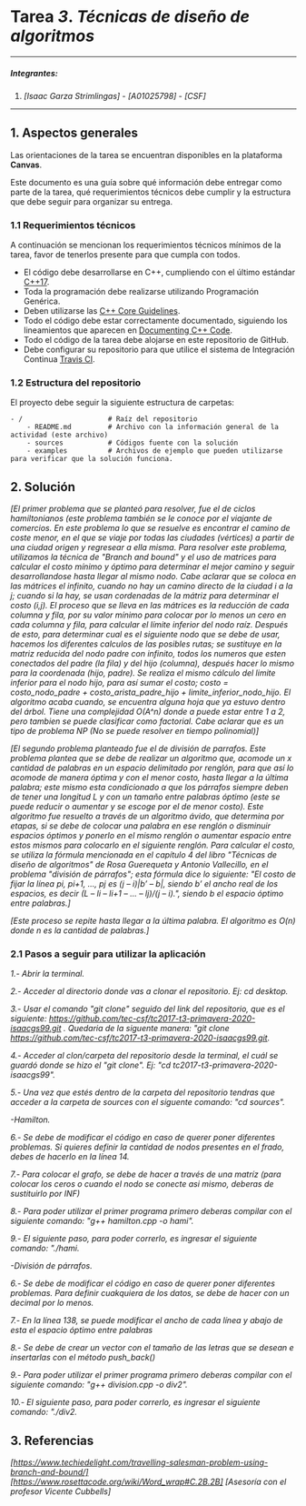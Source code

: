 # Tarea *3*. *Técnicas de diseño de algoritmos*

---

##### Integrantes:
1. *[Isaac Garza Strimlingas]* - *[A01025798]* - *[CSF]*
---
## 1. Aspectos generales

Las orientaciones de la tarea se encuentran disponibles en la plataforma **Canvas**.

Este documento es una guía sobre qué información debe entregar como parte de la tarea, qué requerimientos técnicos debe cumplir y la estructura que debe seguir para organizar su entrega.


### 1.1 Requerimientos técnicos

A continuación se mencionan los requerimientos técnicos mínimos de la tarea, favor de tenerlos presente para que cumpla con todos.

* El código debe desarrollarse en C++, cumpliendo con el último estándar [C++17](https://isocpp.org/std/the-standard).
* Toda la programación debe realizarse utilizando Programación Genérica.
* Deben utilizarse las [C++ Core Guidelines](https://github.com/isocpp/CppCoreGuidelines/blob/master/CppCoreGuidelines.md).
* Todo el código debe estar correctamente documentado, siguiendo los lineamientos que aparecen en [Documenting C++ Code](https://developer.lsst.io/cpp/api-docs.html).
* Todo el código de la tarea debe alojarse en este repositorio de GitHub.
* Debe configurar su repositorio para que utilice el sistema de Integración Continua [Travis CI](https://travis-ci.org/).

### 1.2 Estructura del repositorio

El proyecto debe seguir la siguiente estructura de carpetas:
```
- / 			        # Raíz del repositorio
    - README.md			# Archivo con la información general de la actividad (este archivo)
    - sources  			# Códigos fuente con la solución
    - examples			# Archivos de ejemplo que pueden utilizarse para verificar que la solución funciona.
```

## 2. Solución

*[El primer problema que se planteó para resolver, fue el de ciclos hamiltonianos (este problema también se le conoce por el viajante de comercios. En este problema lo que se resuelve es encontrar el camino de coste menor, en el que se viaje por todas las ciudades (vértices) a partir de una ciudad origen y regresear a ella misma. Para resolver este problema, utilizamos la técnica de "Branch and bound" y el uso de matrices para calcular el costo mínimo y óptimo para determinar el mejor camino y seguir desarrollandose hasta llegar al mismo nodo. Cabe aclarar que se coloca en las mátrices el infinito, cuando no hay un camino directo de la ciudad i a la j; cuando si la hay, se usan cordenadas de la mátriz para determinar el costo (i,j). El proceso que se lleva en las mátrices es la reducción de cada columna y fila, por su valor mínimo para colocar por lo menos un cero en cada columna y fila, para calcular el límite inferior del nodo raíz. Después de esto, para determinar cual es el siguiente nodo que se debe de usar, hacemos los diferentes calculos de las posibles rutas; se sustituye en la matriz reducida del nodo padre con infinito, todos los numeros que esten conectados del padre (la fila) y del hijo (columna), después hacer lo mismo para la coordenada (hijo, padre). Se realiza el mismo cálculo del limite inferior para el nodo hijo, para así sumar el costo; costo = costo_nodo_padre + costo_arista_padre_hijo + limite_inferior_nodo_hijo. El algoritmo acaba cuando, se encuentra alguna hoja que ya estuvo dentro del árbol. Tiene una complejidad O(A^n) donde a puede estar entre 1 a 2, pero tambien se puede clasificar como factorial. Cabe aclarar que es un tipo de problema NP (No se puede resolver en tiempo polinomial)]*

*[El segundo problema planteado fue el de división de parrafos. Este problema plantea que se debe de realizar un algoritmo que, acomode un x cantidad de palabras en un espacio delimitado por renglón, para que así lo acomode de manera óptima y con el menor costo, hasta llegar a la última palabra; este mismo esta condicionado a que los párrafos siempre deben de tener una longitud L y con un tamaño entre palabras óptimo (este se puede reducir o aumentar y se escoge por el de menor costo). Este algoritmo fue resuelto a través de un algoritmo ávido, que determina por etapas, si se debe de colocar una palabra en ese renglón o disminuir espacios óptimos y ponerlo en el mismo renglón o aumentar espacio entre estos mismos para colocarlo en el siguiente renglón. Para calcular el costo, se utiliza la fórmula mencionada en el capítulo 4 del libro "Técnicas de diseño de algoritmos" de Rosa Guerequeta y Antonio Vallecillo, en el problema "división de párrafos"; esta fórmula dice lo siguiente: "El costo de fijar la línea pi, pi+1, ..., pj es (j – i)|b’ – b|, siendo b’ el ancho real de los espacios, es decir (L – li – li+1 – ... – lj)/(j – i).", siendo b el espacio óptimo entre palabras.]*

*[Este proceso se repite hasta llegar a la última palabra. El algoritmo es O(n) donde n es la cantidad de palabras.]*

### 2.1 Pasos a seguir para utilizar la aplicación

*1.- Abrir la terminal.*

*2.- Acceder al directorio donde vas a clonar el repositorio. Ej: cd desktop.*

*3.- Usar el comando "git clone" seguido del link del repositorio, que es  el siguiente: https://github.com/tec-csf/tc2017-t3-primavera-2020-isaacgs99.git . Quedaria de la siguente manera: "git clone https://github.com/tec-csf/tc2017-t3-primavera-2020-isaacgs99.git.*

*4.- Acceder al clon/carpeta del repositorio desde la terminal, el cuál se guardó donde se hizo el "git clone". Ej: "cd tc2017-t3-primavera-2020-isaacgs99".*

*5.- Una vez que estés dentro de la carpeta del repositorio tendras que acceder a la carpeta de sources con el siguente comando: "cd sources".*

*-Hamilton.*

*6.- Se debe de modificar el código en  caso de querer poner diferentes problemas. Si quieres definir la cantidad de nodos presentes en el frado, debes de hacerlo en la línea 14.*

*7.- Para colocar el grafo, se debe de hacer a través de una matríz (para colocar los ceros o cuando el nodo se conecte asi mismo, deberas de sustituirlo por INF)*

*8.- Para poder utilizar el primer programa primero deberas compilar con el siguiente comando: "g++ hamilton.cpp -o hami".*

*9.- El siguiente paso, para poder correrlo, es ingresar el siguiente comando: "./hami.*

*-División de párrafos.*

*6.- Se debe de modificar el código en caso de querer poner diferentes problemas. Para definir cuakquiera de los datos, se debe de hacer con un decimal por lo menos.*

*7.- En la línea 138, se puede modificar el ancho de cada línea y abajo de esta el espacio óptimo entre palabras*

*8.- Se debe de crear un vector con el tamaño de las letras que se desean e insertarlas con el método push_back()*

*9.- Para poder utilizar el primer programa primero deberas compilar con el siguiente comando: "g++ division.cpp -o div2".*

*10.- El siguiente paso, para poder correrlo, es ingresar el siguiente comando: "./div2.*

## 3. Referencias

*[https://www.techiedelight.com/travelling-salesman-problem-using-branch-and-bound/]*
*[https://www.rosettacode.org/wiki/Word_wrap#C.2B.2B]*
*[Asesoría con el profesor Vicente Cubbells]*

